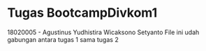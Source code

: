 ﻿# Tugas BootcampDivkom1
 
18020005 - Agustinus Yudhistira Wicaksono Setyanto
File ini udah gabungan antara tugas 1 sama tugas 2

